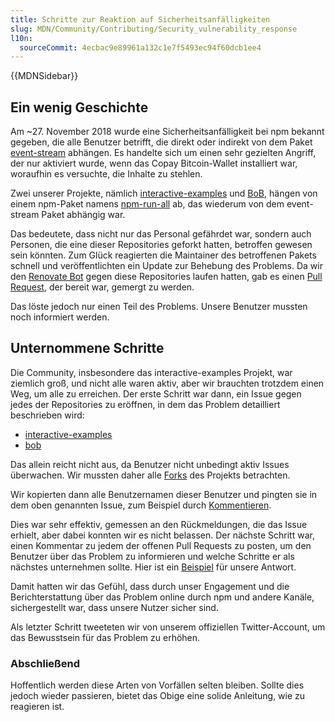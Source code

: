 ```yaml
---
title: Schritte zur Reaktion auf Sicherheitsanfälligkeiten
slug: MDN/Community/Contributing/Security_vulnerability_response
l10n:
  sourceCommit: 4ecbac9e89961a132c1e7f5493ec94f60dcb1ee4
---
```


{{MDNSidebar}}

## Ein wenig Geschichte

Am ~27. November 2018 wurde eine Sicherheitsanfälligkeit bei npm bekannt gegeben, die alle Benutzer betrifft, die direkt oder indirekt von dem Paket [event-stream](https://snyk.io/blog/malicious-code-found-in-npm-package-event-stream/) abhängen. Es handelte sich um einen sehr gezielten Angriff, der nur aktiviert wurde, wenn das Copay Bitcoin-Wallet installiert war, woraufhin es versuchte, die Inhalte zu stehlen.

Zwei unserer Projekte, nämlich [interactive-examples](https://github.com/mdn/interactive-examples/) und [BoB](https://github.com/mdn/bob/), hängen von einem npm-Paket namens [npm-run-all](https://www.npmjs.com/package/npm-run-all) ab, das wiederum von dem event-stream Paket abhängig war.

Das bedeutete, dass nicht nur das Personal gefährdet war, sondern auch Personen, die eine dieser Repositories geforkt hatten, betroffen gewesen sein könnten. Zum Glück reagierten die Maintainer des betroffenen Pakets schnell und veröffentlichten ein Update zur Behebung des Problems. Da wir den [Renovate Bot](https://github.com/marketplace/renovate) gegen diese Repositories laufen hatten, gab es einen [Pull Request](https://github.com/mdn/interactive-examples/pull/1239/), der bereit war, gemergt zu werden.

Das löste jedoch nur einen Teil des Problems. Unsere Benutzer mussten noch informiert werden.

## Unternommene Schritte

Die Community, insbesondere das interactive-examples Projekt, war ziemlich groß, und nicht alle waren aktiv, aber wir brauchten trotzdem einen Weg, um alle zu erreichen. Der erste Schritt war dann, ein Issue gegen jedes der Repositories zu eröffnen, in dem das Problem detailliert beschrieben wird:

- [interactive-examples](https://github.com/mdn/interactive-examples/issues/1242)
- [bob](https://github.com/mdn/bob/issues/184)

Das allein reicht nicht aus, da Benutzer nicht unbedingt aktiv Issues überwachen. Wir mussten daher alle [Forks](https://github.com/mdn/interactive-examples/network/members) des Projekts betrachten.

Wir kopierten dann alle Benutzernamen dieser Benutzer und pingten sie in dem oben genannten Issue, zum Beispiel durch [Kommentieren](https://github.com/mdn/interactive-examples/issues/1242#issuecomment-442110598).

Dies war sehr effektiv, gemessen an den Rückmeldungen, die das Issue erhielt, aber dabei konnten wir es nicht belassen. Der nächste Schritt war, einen Kommentar zu jedem der offenen Pull Requests zu posten, um den Benutzer über das Problem zu informieren und welche Schritte er als nächstes unternehmen sollte. Hier ist ein [Beispiel](https://github.com/mdn/interactive-examples/pull/1144) für unsere Antwort.

Damit hatten wir das Gefühl, dass durch unser Engagement und die Berichterstattung über das Problem online durch npm und andere Kanäle, sichergestellt war, dass unsere Nutzer sicher sind.

Als letzter Schritt tweeteten wir von unserem offiziellen Twitter-Account, um das Bewusstsein für das Problem zu erhöhen.

### Abschließend

Hoffentlich werden diese Arten von Vorfällen selten bleiben. Sollte dies jedoch wieder passieren, bietet das Obige eine solide Anleitung, wie zu reagieren ist.
